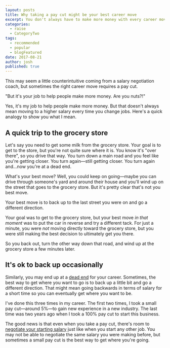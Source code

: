 ```yaml
---
layout: posts
title: Why taking a pay cut might be your best career move
excerpt: You don't always have to make more money with every career move. Sometimes the best way forward is to take a step back.
categories:
  - raise
  - CategoryTwo
tags:
  - recommended
  - popular
  - blogFeatured
date: 2017-08-21
author: josh
published: true
---
```

This may seem a little counterintuitive coming from a salary negotiation coach, but sometimes the right career move requires a pay cut.

"But it's your job to help people make more money. Are you nuts?!"

Yes, it's my job to help people make more money. But that doesn't always mean moving to a higher salary every time you change jobs. Here's a quick analogy to show you what I mean.

## A quick trip to the grocery store

Let's say you need to get some milk from the grocery store. Your goal is to get to the store, but you're not quite sure where it is. You know it's "over there", so you drive that way. You turn down a main road and you feel like you're getting closer. You turn again—still getting closer. You turn again and...now you're at a dead end.

What's your best move? Well, you could keep on going—maybe you can drive through someone's yard and around their house and you'll wind up on the street that goes to the grocery store. But it's pretty clear that's not you best move.

Your best move is to back up to the last street you were on and go a different direction.

Your goal was to get to the grocery store, but your best move *in that moment* was to put the car in reverse and try a different tack. For just a minute, you were *not* moving directly toward the grocery store, but you were still making the best decision to ultimately get you there.

So you back out, turn the other way down that road, and wind up at the grocery store a few minutes later.

## It's ok to back up occasionally

Similarly, you may end up at a [dead end](/dead-end-job/) for your career. Sometimes, the best way to get where you want to go is to back up a little bit and go a different direction. That might mean going backwards in terms of salary for a short time so you can eventually get where you want to be.

I've done this three times in my career. The first two times, I took a small pay cut—around 5%—to gain new experience in a new industry. The last time was two years ago when I took a 100% pay cut to start this business.

The good news is that even when you take a pay cut, there's room to [negotiate your starting salary](/salary-negotiation-script/) just like when you start any other job. You may not be able to negotiate the same salary you were making before, but sometimes a small pay cut is the best way to get where you're going.

<div class="inline-ad hidden"></div>